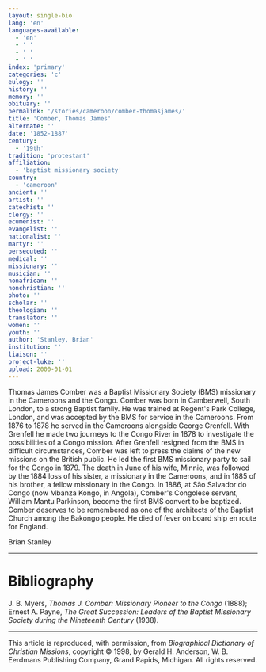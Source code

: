 ```yaml
---
layout: single-bio
lang: 'en'
languages-available:
  - 'en'
  - ' '
  - ' '
  - ' '
index: 'primary'
categories: 'c'
eulogy: ''
history: ''
memory: ''
obituary: ''
permalink: '/stories/cameroon/comber-thomasjames/'
title: 'Comber, Thomas James'
alternate: ''
date: '1852-1887'
century:
  - '19th'
tradition: 'protestant'
affiliation:
  - 'baptist missionary society'
country:
  - 'cameroon'
ancient: ''
artist: ''
catechist: ''
clergy: ''
ecumenist: ''
evangelist: ''
nationalist: ''
martyr: ''
persecuted: ''
medical: ''
missionary: ''
musician: ''
nonafrican: ''
nonchristian: ''
photo: ''
scholar: ''
theologian: ''
translator: ''
women: ''
youth: ''
author: 'Stanley, Brian'
institution: ''
liaison: ''
project-luke: ''
upload: 2000-01-01
---
```



Thomas James Comber was a Baptist Missionary Society (BMS) missionary in the Cameroons and the Congo. Comber was born in Camberwell, South London, to a strong Baptist family. He was trained at Regent's Park College, London, and was accepted by the BMS for service in the Cameroons. From 1876 to 1878 he served in the Cameroons alongside George Grenfell. With Grenfell he made two journeys to the Congo River in 1878 to investigate the possibilities of a Congo mission. After Grenfell resigned from the BMS in difficult circumstances, Comber was left to press the claims of the new missions on the British public. He led the first BMS missionary party to sail for the Congo in 1879. The death in June of his wife, Minnie, was followed by the 1884 loss of his sister, a missionary in the Cameroons, and in 1885 of his brother, a fellow missionary in the Congo. In 1886, at São Salvador do Congo (now Mbanza Kongo, in Angola), Comber's Congolese servant, William Mantu Parkinson, become the first BMS convert to be baptized. Comber deserves to be remembered as one of the architects of the Baptist Church among the Bakongo people. He died of fever on board ship en route for England.

Brian Stanley

---

# Bibliography

J. B. Myers, *Thomas J. Comber: Missionary Pioneer to the Congo* (1888); Ernest A. Payne, *The Great Succession: Leaders of the Baptist Missionary Society during the Nineteenth Century* (1938).

---

This article is reproduced, with permission, from *Biographical Dictionary of Christian Missions*, copyright © 1998, by Gerald H. Anderson, W. B. Eerdmans Publishing Company, Grand Rapids, Michigan. All rights reserved.